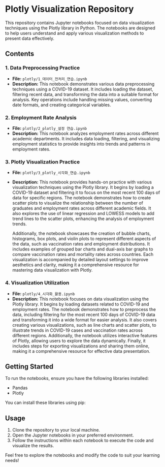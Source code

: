 # Plotly Visualization Repository

This repository contains Jupyter notebooks focused on data visualization techniques using the Plotly library in Python. The notebooks are designed to help users understand and apply various visualization methods to present data effectively.

## Contents

### 1. Data Preprocessing Practice
- **File:** `plotly/1_데이터_전처리_연습.ipynb`
- **Description:** This notebook demonstrates various data preprocessing techniques using a COVID-19 dataset. It includes loading the dataset, filtering recent data, and transforming the data into a suitable format for analysis. Key operations include handling missing values, converting date formats, and creating categorical variables.

### 2. Employment Rate Analysis
- **File:** `plotly/2_plotly_설정 연습.ipynb`
- **Description:** This notebook analyzes employment rates across different academic departments. It includes data loading, filtering, and visualizing employment statistics to provide insights into trends and patterns in employment rates.

### 3. Plotly Visualization Practice
- **File:** `plotly/3_plotly_시각화_연습.ipynb`
- **Description:** This notebook provides hands-on practice with various visualization techniques using the Plotly library. It begins by loading a COVID-19 dataset and filtering it to focus on the most recent 100 days of data for specific regions. The notebook demonstrates how to create scatter plots to visualize the relationship between the number of graduates and employment rates across different academic fields. It also explores the use of linear regression and LOWESS models to add trend lines to the scatter plots, enhancing the analysis of employment trends. 

  Additionally, the notebook showcases the creation of bubble charts, histograms, box plots, and violin plots to represent different aspects of the data, such as vaccination rates and employment distributions. It includes examples of grouped bar charts and dual-axis bar graphs to compare vaccination rates and mortality rates across countries. Each visualization is accompanied by detailed layout settings to improve aesthetics and clarity, making it a comprehensive resource for mastering data visualization with Plotly.

### 4. Visualization Utilization
- **File:** `plotly/4_시각화_활용.ipynb`
- **Description:** This notebook focuses on data visualization using the Plotly library. It begins by loading datasets related to COVID-19 and employment rates. The notebook demonstrates how to preprocess the data, including filtering for the most recent 100 days of COVID-19 data and transforming it into a wide format for easier analysis. It also covers creating various visualizations, such as line charts and scatter plots, to illustrate trends in COVID-19 cases and vaccination rates across different regions. Additionally, the notebook utilizes interactive features of Plotly, allowing users to explore the data dynamically. Finally, it includes steps for exporting visualizations and sharing them online, making it a comprehensive resource for effective data presentation.

## Getting Started

To run the notebooks, ensure you have the following libraries installed:
- Pandas
- Plotly

You can install these libraries using pip:

## Usage

1. Clone the repository to your local machine.
2. Open the Jupyter notebooks in your preferred environment.
3. Follow the instructions within each notebook to execute the code and visualize the results.

Feel free to explore the notebooks and modify the code to suit your learning needs!
